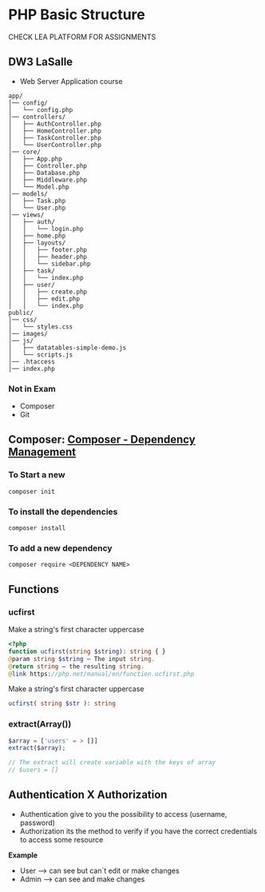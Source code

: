 # PHP Basic Structure

CHECK LEA PLATFORM FOR ASSIGNMENTS 

## DW3 LaSalle

- Web Server Application course

```
app/
│── config/
│   └── config.php
│── controllers/
│   ├── AuthController.php
│   ├── HomeController.php
│   ├── TaskController.php
│   └── UserController.php
│── core/
│   ├── App.php
│   ├── Controller.php
│   ├── Database.php
│   ├── Middleware.php
│   └── Model.php
│── models/
│   ├── Task.php
│   └── User.php
│── views/
│   ├── auth/
│   │   └── login.php
│   ├── home.php
│   ├── layouts/
│   │   ├── footer.php
│   │   ├── header.php
│   │   └── sidebar.php
│   ├── task/
│   │   └── index.php
│   ├── user/
│   │   ├── create.php
│   │   ├── edit.php
│   │   └── index.php
public/
│── css/
│   └── styles.css
│── images/
│── js/
│   ├── datatables-simple-demo.js
│   └── scripts.js
│── .htaccess
│── index.php

```


### Not in Exam
- Composer
- Git


## Composer: [Composer - Dependency Management](https://getcomposer.org/)

### To Start a new
```shell
composer init
```

### To install the dependencies
```shell
composer install
```

### To add a new dependency
```shell
composer require <DEPENDENCY NAME>
```

## Functions

### ucfirst


Make a string's first character uppercase

```php
<?php
function ucfirst(string $string): string { }
@param string $string — The input string.
@return string — the resulting string.
@link https://php.net/manual/en/function.ucfirst.php
```

Make a string's first character uppercase

```php
ucfirst( string $str ): string
```

### extract(Array())
```php
$array = ['users' = > []]
extract($array);

// The extract will create variable with the keys of array
// $users = []
```

## Authentication X Authorization
- Authentication  give to you the possibility to access (username, password)
- Authorization its the method to verify if you have the correct credentials to access some resource

**Example**
- User --> can see but can`t edit or make changes
- Admin --> can see and make changes